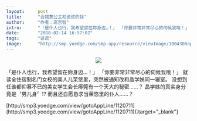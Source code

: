 ```yaml
---
layout:     post
title:      "会错意公主和说谎的我"
author:     "作者：高宫智"
intro:      "「是仆人也行，我希望留在妳身边…！」 「你要非常非常尽心的伺候我哦！」 就读全住宿制名门女校的美人儿茉悠里，突然被通知改和晶学姊同一寝室。 没想到任谁都仰慕不已的美女学生会长瘠筦有一个天大的秘密……？ 晶学姊的真实身分竟是〝男儿身〞!? 而且还自愿恳求当茉悠里的仆人……？"
date:       "2018-02-14 16:57:02"
tags:       "说谎"
image:      "http://smp.yoedge.com/smp-app/resource/viewImage/1004308appline.png"
---
```

<div style="text-align: center">
<p><img src="http://smp.yoedge.com/smp-app/resource/viewImage/1004308appline.png"/></p>
</div>
<p class="post-meta">
<span>「是仆人也行，我希望留在妳身边…！」 「你要非常非常尽心的伺候我哦！」 就读全住宿制名门女校的美人儿茉悠里，突然被通知改和晶学姊同一寝室。 没想到任谁都仰慕不已的美女学生会长瘠筦有一个天大的秘密……？ 晶学姊的真实身分竟是〝男儿身〞!? 而且还自愿恳求当茉悠里的仆人……？</span>
</p>
[http://smp3.yoedge.com/view/gotoAppLine/1120711](http://smp3.yoedge.com/view/gotoAppLine/1120711){:target="_blank"}


